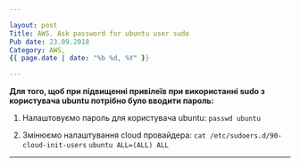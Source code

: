 ```yaml
---

layout: post
Title: AWS. Ask password for ubuntu user sudo
Pub date: 23.09.2018
Category: AWS, 
{{ page.date | date: "%b %d, %Y" }}

---
```


**Для того, щоб при підвищенні привілеїв при використанні sudo з користувача ubuntu потрібно було вводити пароль:**

1. Налаштовуємо пароль для користувача ubuntu:
`passwd ubuntu`

2. Змінюємо налаштування cloud провайдера:
`cat /etc/sudoers.d/90-cloud-init-users`
`ubuntu ALL=(ALL) ALL`
-----